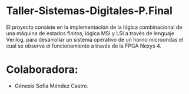 # Taller-Sistemas-Digitales-P.Final
El proyecto consiste en la  implementación de la lógica combinacional de una  máquina de estados finitos, lógica MSI y LSI a través  de lenguaje Verilog, para desarrollar un sistema  operativo de un horno microondas el cual se observa el  funcionamiento a través de la FPGA Nexys 4.
# Colaboradora:
- Génesis Sofia Méndez Castro.
